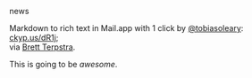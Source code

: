 news

Markdown to rich text in Mail.app with 1 click by [@tobiasoleary](http://twitter.com/tobiasoleary): [ckyp.us/dR1j](http://ckyp.us/dR1j);  
via [Brett Terpstra](https://twitter.com/ttscoff).
  
This is going to be *awesome*. 